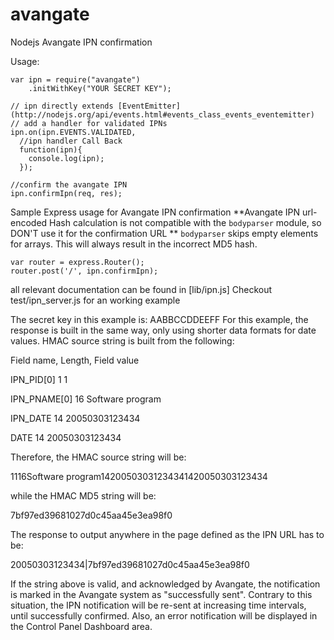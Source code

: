 avangate
========

Nodejs Avangate IPN confirmation

Usage:

```node
var ipn = require("avangate")
    .initWithKey("YOUR SECRET KEY");

// ipn directly extends [EventEmitter](http://nodejs.org/api/events.html#events_class_events_eventemitter)
// add a handler for validated IPNs
ipn.on(ipn.EVENTS.VALIDATED,
  //ipn handler Call Back
  function(ipn){
    console.log(ipn);
  });

//confirm the avangate IPN
ipn.confirmIpn(req, res);

```

Sample Express usage for Avangate IPN confirmation
**Avangate IPN url-encoded Hash calculation is not compatible with the `bodyparser` module, so DON'T use it for the confirmation URL **
`bodyparser` skips empty elements for arrays.  This will always result in the incorrect MD5 hash.
```node
var router = express.Router();
router.post('/', ipn.confirmIpn);
```


all relevant documentation can be found in [lib/ipn.js]
Checkout test/ipn_server.js for an working example



The secret key in this example is: AABBCCDDEEFF
For this example, the response is built in the same way, only using shorter data formats for date values. 
HMAC source string is built from the following:

Field name, Length, Field value

IPN_PID[0]
1
1

IPN_PNAME[0]
16
Software program

IPN_DATE
14
20050303123434

DATE
14
20050303123434

Therefore, the HMAC source string will be:

1116Software program14200503031234341420050303123434

while the HMAC MD5 string will be:

7bf97ed39681027d0c45aa45e3ea98f0

The response to output anywhere in the page defined as the IPN URL has to be:

<EPAYMENT>20050303123434|7bf97ed39681027d0c45aa45e3ea98f0</EPAYMENT>

If the string above is valid, and acknowledged by Avangate, the notification is marked in the Avangate system as "successfully sent".
Contrary to this situation, the IPN notification will be re-sent at increasing time intervals, until successfully confirmed. Also, an error notification will be displayed in the Control Panel Dashboard area.

